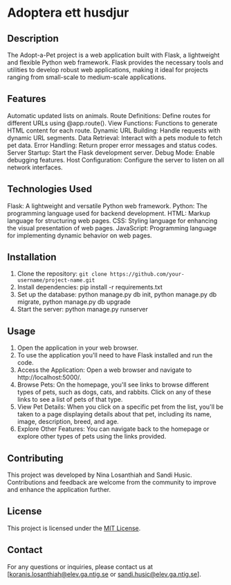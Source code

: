 # Adoptera ett husdjur

## Description
The Adopt-a-Pet project is a web application built with Flask, a lightweight and flexible Python web framework. Flask provides the necessary tools and utilities to develop robust web applications, making it ideal for projects ranging from small-scale to medium-scale applications.

## Features
Automatic updated lists on animals.
Route Definitions: Define routes for different URLs using @app.route().
View Functions: Functions to generate HTML content for each route.
Dynamic URL Building: Handle requests with dynamic URL segments.
Data Retrieval: Interact with a pets module to fetch pet data.
Error Handling: Return proper error messages and status codes.
Server Startup: Start the Flask development server.
Debug Mode: Enable debugging features.
Host Configuration: Configure the server to listen on all network interfaces.

## Technologies Used
Flask: A lightweight and versatile Python web framework.
Python: The programming language used for backend development.
HTML: Markup language for structuring web pages.
CSS: Styling language for enhancing the visual presentation of web pages.
JavaScript: Programming language for implementing dynamic behavior on web pages.

## Installation
1. Clone the repository: `git clone https://github.com/your-username/project-name.git`
2. Install dependencies: pip install -r requirements.txt
3. Set up the database: python manage.py db init, python manage.py db migrate, python manage.py db upgrade
4. Start the server: python manage.py runserver

## Usage
1. Open the application in your web browser.
2. To use the application you'll need to have Flask installed and run the code.
3. Access the Application: Open a web browser and navigate to http://localhost:5000/.
4. Browse Pets: On the homepage, you'll see links to browse different types of pets, 
   such as dogs, cats, and rabbits. Click on any of these links to see a list of pets of that type.
5. View Pet Details: When you click on a specific pet from the list, you'll be taken to a page 
   displaying details about that pet, including its name, image, description, breed, and age.
6. Explore Other Features: You can navigate back to the homepage or explore other types of pets 
   using the links provided.

## Contributing
This project was developed by Nina Losanthiah and Sandi Husic. Contributions and feedback are welcome from the community to improve and enhance the application further.

## License
This project is licensed under the [MIT License](./LICENSE).

## Contact
For any questions or inquiries, please contact us at [koranis.losanthiah@elev.ga.ntig.se or
 sandi.husic@elev.ga.ntig.se].
